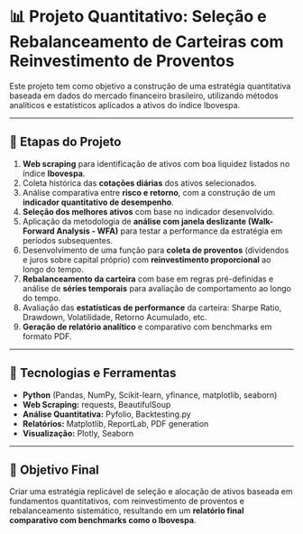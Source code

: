 # 📊 Projeto Quantitativo: Seleção e Rebalanceamento de Carteiras com Reinvestimento de Proventos

Este projeto tem como objetivo a construção de uma estratégia quantitativa baseada em dados do mercado financeiro brasileiro, utilizando métodos analíticos e estatísticos aplicados a ativos do índice Ibovespa.

---

## 🔧 Etapas do Projeto

1. **Web scraping** para identificação de ativos com boa liquidez listados no índice **Ibovespa**.  
2. Coleta histórica das **cotações diárias** dos ativos selecionados.  
3. Análise comparativa entre **risco e retorno**, com a construção de um **indicador quantitativo de desempenho**.  
4. **Seleção dos melhores ativos** com base no indicador desenvolvido.  
5. Aplicação da metodologia de **análise com janela deslizante (Walk-Forward Analysis - WFA)** para testar a performance da estratégia em períodos subsequentes.  
6. Desenvolvimento de uma função para **coleta de proventos** (dividendos e juros sobre capital próprio) com **reinvestimento proporcional** ao longo do tempo.  
7. **Rebalanceamento da carteira** com base em regras pré-definidas e análise de **séries temporais** para avaliação de comportamento ao longo do tempo.  
8. Avaliação das **estatísticas de performance** da carteira: Sharpe Ratio, Drawdown, Volatilidade, Retorno Acumulado, etc.  
9. **Geração de relatório analítico** e comparativo com benchmarks em formato PDF.

---

## 🧠 Tecnologias e Ferramentas

- **Python** (Pandas, NumPy, Scikit-learn, yfinance, matplotlib, seaborn)
- **Web Scraping:** requests, BeautifulSoup
- **Análise Quantitativa:** Pyfolio, Backtesting.py
- **Relatórios:** Matplotlib, ReportLab, PDF generation
- **Visualização:** Plotly, Seaborn

---

## 📎 Objetivo Final

Criar uma estratégia replicável de seleção e alocação de ativos baseada em fundamentos quantitativos, com reinvestimento de proventos e rebalanceamento sistemático, resultando em um **relatório final comparativo com benchmarks como o Ibovespa**.
